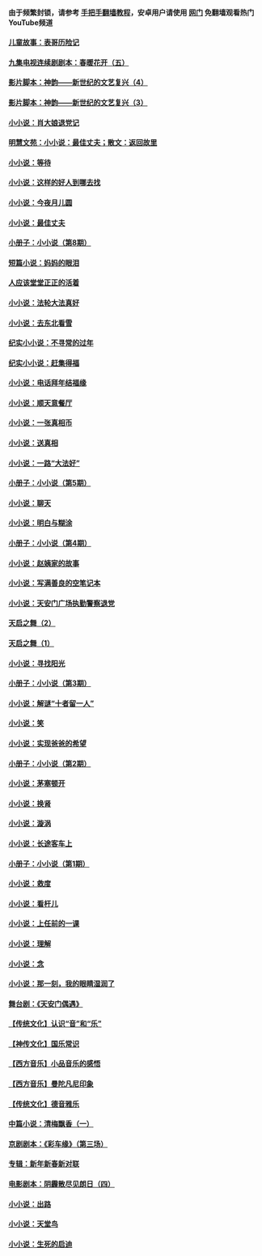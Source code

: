#### 由于频繁封锁，请参考 [手把手翻墙教程](https://github.com/gfw-breaker/guides/wiki/)，安卓用户请使用 [网门](https://github.com/gfw-breaker/nogfw/blob/master/dl.md?t=05171200) 免翻墙观看热门YouTube频道 

#### [儿童故事：表哥历险记](../pages/328/383535.md?t=05171200) 

#### [九集电视连续剧剧本：春暖花开（五）](../pages/328/275919.md?t=05171200) 

#### [影片脚本：神韵——新世纪的文艺复兴（4）](../pages/328/266089.md?t=05171200) 

#### [影片脚本：神韵——新世纪的文艺复兴（3）](../pages/328/266087.md?t=05171200) 

#### [小小说：肖大娘退党记](../pages/328/239807.md?t=05171200) 

#### [明慧文苑：小小说：最佳丈夫；散文：返回故里](../pages/328/3439.md?t=05171200) 

#### [小小说：等待](../pages/328/223927.md?t=05171200) 

#### [小小说：这样的好人到哪去找](../pages/328/209396.md?t=05171200) 

#### [小小说：今夜月儿圆](../pages/328/193588.md?t=05171200) 

#### [小小说：最佳丈夫](../pages/328/190938.md?t=05171200) 

#### [小册子：小小说（第8期）](../pages/328/188202.md?t=05171200) 

#### [短篇小说：妈妈的眼泪](../pages/328/187712.md?t=05171200) 

#### [人应该堂堂正正的活着](../pages/328/182430.md?t=05171200) 

#### [小小说：法轮大法真好](../pages/328/174669.md?t=05171200) 

#### [小小说：去东北看雪](../pages/328/173882.md?t=05171200) 

#### [纪实小小说：不寻常的过年](../pages/328/173187.md?t=05171200) 

#### [纪实小小说：赶集得福](../pages/328/172652.md?t=05171200) 

#### [小小说：电话拜年结福缘](../pages/328/172533.md?t=05171200) 

#### [小小说：顺天意餐厅](../pages/328/170182.md?t=05171200) 

#### [小小说：一张真相币](../pages/328/169410.md?t=05171200) 

#### [小小说：送真相](../pages/328/166713.md?t=05171200) 

#### [小小说：一路“大法好”](../pages/328/162016.md?t=05171200) 

#### [小册子：小小说（第5期）](../pages/328/161131.md?t=05171200) 

#### [小小说：聊天](../pages/328/159640.md?t=05171200) 

#### [小小说：明白与糊涂](../pages/328/158101.md?t=05171200) 

#### [小册子：小小说（第4期）](../pages/328/158006.md?t=05171200) 

#### [小小说：赵姨家的故事](../pages/328/157843.md?t=05171200) 

#### [小小说：写满善良的空笔记本](../pages/328/157382.md?t=05171200) 

#### [小小说：天安门广场执勤警察退党](../pages/328/156982.md?t=05171200) 

#### [天启之舞（2）](../pages/328/153440.md?t=05171200) 

#### [天启之舞（1）](../pages/328/153439.md?t=05171200) 

#### [小小说：寻找阳光](../pages/328/153065.md?t=05171200) 

#### [小册子：小小说（第3期）](../pages/328/151715.md?t=05171200) 

#### [小小说：解谜“十者留一人”](../pages/328/148967.md?t=05171200) 

#### [小小说：笑](../pages/328/148905.md?t=05171200) 

#### [小小说：实现爸爸的希望](../pages/328/148096.md?t=05171200) 

#### [小册子：小小说（第2期）](../pages/328/147214.md?t=05171200) 

#### [小小说：茅塞顿开](../pages/328/147030.md?t=05171200) 

#### [小小说：换肾](../pages/328/146770.md?t=05171200) 

#### [小小说：漩涡](../pages/328/146683.md?t=05171200) 

#### [小小说：长途客车上](../pages/328/145076.md?t=05171200) 

#### [小册子：小小说（第1期）](../pages/328/143963.md?t=05171200) 

#### [小小说：救度](../pages/328/143927.md?t=05171200) 

#### [小小说：看杆儿](../pages/328/142137.md?t=05171200) 

#### [小小说：上任前的一课](../pages/328/140808.md?t=05171200) 

#### [小小说：理解](../pages/328/140476.md?t=05171200) 

#### [小小说：念](../pages/328/139513.md?t=05171200) 

#### [小小说：那一刻，我的眼睛湿润了](../pages/328/138476.md?t=05171200) 

#### [舞台剧：《天安门偶遇》](../pages/328/117155.md?t=05171200) 

#### [【传统文化】认识“音”和“乐”](../pages/328/108667.md?t=05171200) 

#### [【神传文化】国乐常识](../pages/328/104225.md?t=05171200) 

#### [【西方音乐】小品音乐的感悟](../pages/328/102924.md?t=05171200) 

#### [【西方音乐】曼陀凡尼印象](../pages/328/102922.md?t=05171200) 

#### [【传统文化】德音雅乐](../pages/328/102923.md?t=05171200) 

#### [中篇小说：清梅飘香（一）](../pages/328/101058.md?t=05171200) 

#### [京剧剧本：《彩车缘》（第三场）](../pages/328/96434.md?t=05171200) 

#### [专辑：新年新春新对联](../pages/328/94991.md?t=05171200) 

#### [电影剧本：阴霾散尽见朗日（四）](../pages/328/87081.md?t=05171200) 

#### [小小说：出路](../pages/328/84848.md?t=05171200) 

#### [小小说：天堂鸟](../pages/328/83084.md?t=05171200) 

#### [小小说：生死的启迪](../pages/328/70977.md?t=05171200) 

